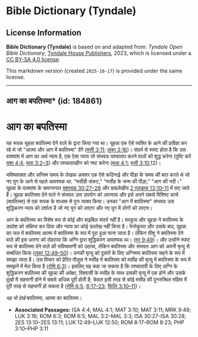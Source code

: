 # Bible Dictionary (Tyndale)

## License Information

**Bible Dictionary (Tyndale)** is based on and adapted from: _Tyndale Open Bible Dictionary_, [Tyndale House Publishers](https://tyndaleopenresources.com/), 2023, which is licensed under a [CC BY-SA 4.0 license](https://creativecommons.org/licenses/by-sa/4.0/legalcode.en).

This markdown version (created `2025-10-17`) is provided under the same license.



--------------------------------

## आग का बपतिस्मा* (id: 184861)

आग का बपतिस्मा
==============

यह रूपक यूहन्ना बपतिस्मा देने वाले के द्वारा किया गया था। यूहन्ना एक ऐसे व्यक्ति के आने की प्रतीक्षा कर रहे थे जो "आत्मा और आग में बपतिस्मा" देंगे ([मत्ती 3:11](https://ref.ly/Matt3:11); [लूका 3:16](https://ref.ly/Luke3:16))। संदर्भ से स्पष्ट होता है कि उस वाक्यांश में आग का अर्थ न्याय है, एक ऐसा न्याय जो संभवतः पश्चाताप करने वालों को शुद्ध करेगा (पुष्टि करें [यशा 4:4](https://ref.ly/Isa4:4); [मला 3:2–3](https://ref.ly/Mal3:2-Mal3:3)) और पश्चातापहीन को नष्ट करेगा ([मला 4:1](https://ref.ly/Mal4:1); [मत्ती 3:10](https://ref.ly/Matt3:10),12\)। 

भविष्यवक्ता और अन्तिम समय के लेखक अक्सर एक ऐसे कठिनाई और पीड़ा के समय की बात करते थे जो नए युग के आने से पहले आवश्यक था: "मसीही संकट," "मसीह के जन्म की पीड़ा," "आग की नदी।" यूहन्ना के वाक्यांश के समानान्तर [यशायाह 30:27–28](https://ref.ly/Isa30:27-Isa30:28) और छद्मलेखीय [2 एज़ड्रास 13:10–11](https://ref.ly/2Esd13:10-2Esd13:11) में पाए जाते हैं। यूहन्ना बपतिस्मा देने वाले ने संभवतः उस उपयोग को अपनाया और इसे अपने सबसे विशिष्ट कार्य (बपतिस्मा) से एक रूपक के माध्यम से पुनः व्यक्त किया। उनका "आग में बपतिस्मा" संभवतः उस शुद्धिकरण न्याय को दर्शाता है जो नए युग को लाएगा और नए युग में लोगों को लाएगा।

आग के बपतिस्मा का विशेष रूप से कोई और बाइबिल संदर्भ नहीं है। मरकुस और यूहन्ना ने बपतिस्मा के उपदेश को संक्षिप्त कर दिया और न्याय का कोई उल्लेख नहीं किया है। पेन्तेकुस्त और उसके बाद, यूहन्ना का जल में बपतिस्मा आत्मा में बपतिस्मा के रूप में पूरा हुआ माना जाता है। लेकिन यीशु ने बपतिस्मा देने वाले की इस धारणा को दोहराया कि अग्नि द्वारा शुद्धिकरण आवश्यक था। ([मर 9:49](https://ref.ly/Mark9:49))। और उन्होंने स्पष्ट रूप से बपतिस्मा देने वाले की भविष्यवाणी को उठाया, लेकिन बपतिस्मा और संभवतः आग को अपनी मृत्यु से सम्बंधित किया ([लूका 12:49–50](https://ref.ly/Luke12:49-Luke12:50))। उनकी मृत्यु को दूसरों के लिए अग्निमय बपतिस्मा सहने के रूप में समझा जाता है। उस विचार को प्रेरित पौलुस ने मसीह में बपतिस्मा को मसीह की मृत्यु में बपतिस्मा के रूप में समझने में मेल किया है ([रोमि 6:3](https://ref.ly/Rom6:3))। इसलिए यह कहा जा सकता है कि पश्चातापी के लिए अग्नि के शुद्धिकरण बपतिस्मा की यूहन्ना की अपेक्षा, विश्वासी के मसीह के साथ उसकी मृत्यु में एक होने और उसके दुखों में सहभागी होने में सबसे अधिक पूरी होती है; केवल इसी तरह से कोई मसीह की पुनरुत्थित महिमा में पूरी तरह से सहभागी हो सकता है ([रोमि 6:5](https://ref.ly/Rom6:5); [8:17–23](https://ref.ly/Rom8:17-Rom8:23); [फिलि 3:10–11](https://ref.ly/Phil3:10-Phil3:11))।

*यह भी देखें* बपतिस्मा; आत्मा का बपतिस्मा।

* **Associated Passages:** ISA 4:4; MAL 4:1; MAT 3:10; MAT 3:11; MRK 9:49; LUK 3:16; ROM 6:3; ROM 6:5; MAL 3:2–MAL 3:3; ISA 30:27–ISA 30:28; 2ES 13:10–2ES 13:11; LUK 12:49–LUK 12:50; ROM 8:17–ROM 8:23; PHP 3:10–PHP 3:11

